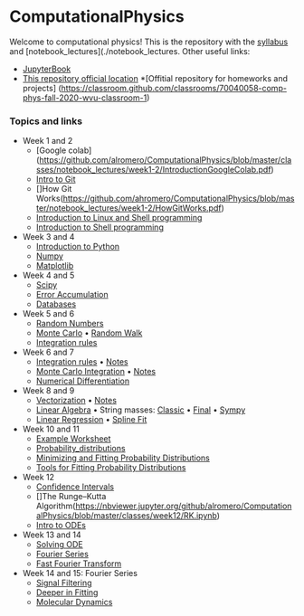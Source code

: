 # ComputationalPhysics

Welcome to computational physics! This is the repository with the [syllabus](./syllabus/SyllabusPhysics301.pdf) and [notebook_lectures](./notebook_lectures. Other useful links:

* [JupyterBook](https://)
* [This repository official location](https://https://github.com/ahromero/ComputationalPhysics)
*[Offitial repository for homeworks and projects] (https://classroom.github.com/classrooms/70040058-comp-phys-fall-2020-wvu-classroom-1)

### Topics and links

* Week 1 and 2
    * [Google colab] (https://github.com/alromero/ComputationalPhysics/blob/master/classes/notebook_lectures/week1-2/IntroductionGoogleColab.pdf)
    * [Intro to Git](https://github.com/ahromero/ComputationalPhysics/blob/master/notebook_lectures/week1-2/IntroductionGIT.pdf)
    * []How Git Works(https://github.com/ahromero/ComputationalPhysics/blob/master/notebook_lectures/week1-2/HowGitWorks.pdf)
    * [Introduction to Linux and Shell programming](https://github.com/ahromero/ComputationalPhysics/blob/master/notebook_lectures/week1-2/IntroductionLinux.pdf)
    * [Introduction to Shell programming](https://github.com/ahromero/ComputationalPhysics/blob/master/notebook_lectures/week1-2/IntroductionShell.pdf)
* Week 3 and 4 
    * [Introduction to Python](https://nbviewer.jupyter.org/github/ahromero/ComputationalPhysics/tree/master/classes/notebook_lectures/week3-4/Introduction_to_Python.ipynb)
     * [Numpy](https://nbviewer.jupyter.org/github/ahromero/ComputationalPhysics/tree/master/classes/notebook_lectures/week3-4/Numpy.ipynb)
     * [Matplotlib](https://nbviewer.jupyter.org/github/ahromero/ComputationalPhysics/tree/master/classes/notebook_lectures/week3-4/Matplotlib.ipynb)   
* Week 4 and 5
    * [Scipy](https://nbviewer.jupyter.org/github/ahromero/ComputationalPhysics/tree/master/classes/notebook_lectures/week4-5/Scipy.ipynb)
    * [Error Accumulation](https://nbviewer.jupyter.org/github/alromero/ComputationalPhysics/blob/master/notebook_lectures/week4-5/Errors.ipynb)
    * [Databases](https://nbviewer.jupyter.org/github/ahromero/ComputationalPhysics/tree/master/classes/notebook_lectures/week4-5/Pandas.ipynb)
* Week 5 and 6
    * [Random Numbers](https://nbviewer.jupyter.org/github/ahromero/ComputationalPhysics/tree/master/classes/notebook_lectures/week5-6/Random_numbers.ipynb)
    * [Monte Carlo](https://nbviewer.jupyter.org/github/ahromero/ComputationalPhysics/tree/master/classes/notebook_lectures/week5-6/MC.ipynb)
      • [Random Walk](https://nbviewer.jupyter.org/github/ahromero/ComputationalPhysics/tree/master/classes/notebook_lectures/week5-6/RandomWalk.ipynb)
    * [Integration rules](https://nbviewer.jupyter.org/github/ahromero/ComputationalPhysics/tree/master/classes/notebook_lectures/week5-6/Integration.ipynb)
* Week 6 and 7
    * [Integration rules](https://nbviewer.jupyter.org/github/ahromero/ComputationalPhysics/tree/master/classes/notebook_lectures/week6-7/Integration.ipynb)
      • [Notes](https://nbviewer.jupyter.org/github/ahromero/ComputationalPhysics/tree/master/classes/notebook_lectures/weekxi6-75/NotesIntegration.pdf)
    * [Monte Carlo Integration](https://nbviewer.jupyter.org/github/ahromero/ComputationalPhysics/tree/master/classes/notebook_lectures/week6-7/MCintegration.ipynb)
      • [Notes](https://nbviewer.jupyter.org/github/ahromero/ComputationalPhysics/tree/master/classes/notebook_lectures/week6-7/Notesmcintegration.pdf)
    * [Numerical Differentiation](https://nbviewer.jupyter.org/github/ahromero/ComputationalPhysics/tree/master/classes/notebook_lectures/week6-7/Differentiation.ipynb)
* Week 8 and 9
    * [Vectorization](https://nbviewer.jupyter.org/github/ahromero/ComputationalPhysics/tree/master/classes/notebook_lectures/week8-9/Vectorization.ipynb)
      • [Notes](https://nbviewer.jupyter.org/github/ahromero/ComputationalPhysics/tree/master/classes/notebook_lectures/week8-9/NotesVectorization.pdf)
    * [Linear Algebra](https://nbviewer.jupyter.org/github/ahromero/ComputationalPhysics/tree/master/classes/notebook_lectures/week8-9/Linearalgebra.ipynb)
      • String masses:
      [Classic](https://nbviewer.jupyter.org/github/ahromero/ComputationalPhysics/tree/master/classes/notebook_lectures/week8-9/String_masses_classic.ipynb)
      • [Final](https://nbviewer.jupyter.org/github/alromero/ComputationalPhysics/blob/master/notebook_lectures/week8-9/String_masses.ipynb)
      • [Sympy](https://nbviewer.jupyter.org/github/alromero/ComputationalPhysics/blob/master/notebook_lectures/week8-9/String_masses_sympy.ipynb)
    * [Linear Regression](https://nbviewer.jupyter.org/github/alromero/ComputationalPhysics/blob/master/notebook_lectures/week8-9/Fitting.ipynb)
      • [Spline Fit](https://nbviewer.jupyter.org/github/alromero/ComputationalPhysics/blob/master/notebook_lectures/week8-9/Spline_fit.ipynb)
* Week 10 and 11
    * [Example Worksheet](https://nbviewer.jupyter.org/github/alromero/ComputationalPhysics/blob/master/classes/week10-11/WorksheetExample.ipynb)
    * [Probability_distributions](https://nbviewer.jupyter.org/github/alromero/ComputationalPhysics/blob/master/classes/week10-11/ProbabilityDistributions.ipynb)
    * [Minimizing and Fitting Probability Distributions](https://nbviewer.jupyter.org/github/alromero/ComputationalPhysics/blob/master/classes/week10-11/FittingProbDistributions.ipynb)
    * [Tools for Fitting Probability Distributions](https://nbviewer.jupyter.org/github/alromero/ComputationalPhysics/blob/master/classes/week10-11/Fittingtools.ipynb)
* Week 12
    * [Confidence Intervals](https://nbviewer.jupyter.org/github/alromero/ComputationalPhysics/blob/master/classes/week12/Confidence_intervals.ipynb)
    * []The Runge–Kutta Algorithm(https://nbviewer.jupyter.org/github/alromero/ComputationalPhysics/blob/master/classes/week12/RK.ipynb)
    * [Intro to ODEs](https://nbviewer.jupyter.org/github/alromero/ComputationalPhysics/blob/master/classes/week12/ODE.ipynb)
* Week 13 and 14
    * [Solving ODE](https://nbviewer.jupyter.org/github/alromero/ComputationalPhysics/blob/master/classes/week13-14/Solving_ode.ipynb)
    * [Fourier Series](https://nbviewer.jupyter.org/github/alromero/ComputationalPhysics/blob/master/classes/week13-14/Fourier_series.ipynb)
    * [Fast Fourier Transform](https://nbviewer.jupyter.org/github/alromero/ComputationalPhysics/blob/master/classes/week13-14/FFT.ipynb)
* Week 14 and 15: Fourier Series
    * [Signal Filtering](https://nbviewer.jupyter.org/github/alromero/ComputationalPhysics/blob/master/classes/week114-15/SignalFiltering.ipynb)
    * [Deeper in Fitting](https://nbviewer.jupyter.org/github/alromero/ComputationalPhysics/blob/master/classes/week14-15/DeeperInFitting.ipynb)
    * [Molecular Dynamics](https://nbviewer.jupyter.org/github/alromero/ComputationalPhysics/blob/master/classes/week14-15/md.ipynb)
